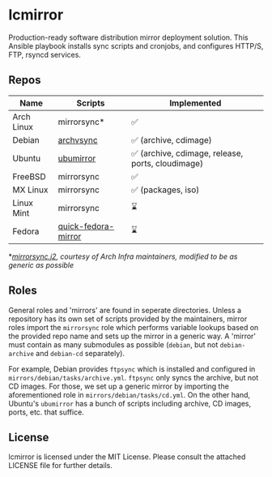 # lcmirror

Production-ready software distribution mirror deployment solution. This Ansible playbook installs sync scripts and cronjobs, and configures HTTP/S, FTP, rsyncd services.

## Repos

| Name | Scripts | Implemented |
| ---- | ------- | ----------- |
| Arch Linux | mirrorsync* | ✅ |
| Debian | [archvsync](https://salsa.debian.org/mirror-team/archvsync) | ✅ (archive, cdimage) |
| Ubuntu | [ubumirror](https://github.com/rolowilde/ubumirror) | ✅ (archive, cdimage, release, ports, cloudimage) |
| FreeBSD | mirrorsync | ✅ |
| MX Linux | mirrorsync | ✅ (packages, iso) |
| Linux Mint | mirrorsync | ⌛ |
| Fedora | [quick-fedora-mirror](https://pagure.io/quick-fedora-mirror) | ⌛ |

**[mirrorsync.j2](https://gitlab.archlinux.org/archlinux/infrastructure/-/blob/1d5dbcd5819c4e9a340c1427fba0e0552c790fd2/roles/mirrorsync/templates/mirrorsync.j2), courtesy of Arch Infra maintainers, modified to be as generic as possible*

## Roles

General roles and 'mirrors' are found in seperate directories. Unless a repository has its own set of scripts provided by the maintainers, mirror roles import the `mirrorsync` role which performs variable lookups based on the provided repo name and sets up the mirror in a generic way. A 'mirror' must contain as many submodules as possible (`debian`, but not `debian-archive` and `debian-cd` separately).

For example, Debian provides `ftpsync` which is installed and configured in `mirrors/debian/tasks/archive.yml`. `ftpsync` only syncs the archive, but not CD images. For those, we set up a generic mirror by importing the aforementioned role in `mirrors/debian/tasks/cd.yml`. On the other hand, Ubuntu's `ubumirror` has a bunch of scripts including archive, CD images, ports, etc. that suffice.

## License

lcmirror is licensed under the MIT License. Please consult the attached LICENSE file for further details.
